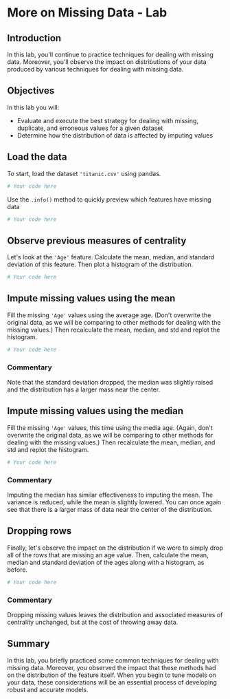 
# More on Missing Data - Lab

## Introduction

In this lab, you'll continue to practice techniques for dealing with missing data. Moreover, you'll observe the impact on distributions of your data produced by various techniques for dealing with missing data.

## Objectives

In this lab you will: 

- Evaluate and execute the best strategy for dealing with missing, duplicate, and erroneous values for a given dataset   
- Determine how the distribution of data is affected by imputing values 

## Load the data

To start, load the dataset `'titanic.csv'` using pandas.


```python
# Your code here

```

Use the `.info()` method to quickly preview which features have missing data


```python
# Your code here

```

## Observe previous measures of centrality

Let's look at the `'Age'` feature. Calculate the mean, median, and standard deviation of this feature. Then plot a histogram of the distribution.


```python
# Your code here

```

## Impute missing values using the mean 

Fill the missing `'Age'` values using the average age. (Don't overwrite the original data, as we will be comparing to other methods for dealing with the missing values.) Then recalculate the mean, median, and std and replot the histogram.


```python
# Your code here

```

### Commentary

Note that the standard deviation dropped, the median was slightly raised and the distribution has a larger mass near the center.

## Impute missing values using the median 

Fill the missing `'Age'` values, this time using the media age. (Again, don't overwrite the original data, as we will be comparing to other methods for dealing with the missing values.) Then recalculate the mean, median, and std and replot the histogram.


```python
# Your code here

```

### Commentary

Imputing the median has similar effectiveness to imputing the mean. The variance is reduced, while the mean is slightly lowered. You can once again see that there is a larger mass of data near the center of the distribution.

## Dropping rows

Finally, let's observe the impact on the distribution if we were to simply drop all of the rows that are missing an age value. Then, calculate the mean, median and standard deviation of the ages along with a histogram, as before.


```python
# Your code here

```

### Commentary

Dropping missing values leaves the distribution and associated measures of centrality unchanged, but at the cost of throwing away data.

## Summary

In this lab, you briefly practiced some common techniques for dealing with missing data. Moreover, you observed the impact that these methods had on the distribution of the feature itself. When you begin to tune models on your data, these considerations will be an essential process of developing robust and accurate models.
